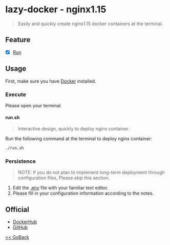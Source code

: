 # lazy-docker - nginx1.15

> Easily and quickly create nginx1.15 docker containers at the terminal.

## Feature

- [x] [Run](#runsh)

## Usage

First, make sure you have [Docker](https://docs.docker.com/) installed.

### Execute

Please open your terminal.

#### **run.sh**

> Interactive design, quickly to deploy nginx container.

Run the following command at the terminal to deploy nginx container: 
```bash
./run.sh
```

### Persistence

> NOTE: If you do not plan to implement long-term deployment through configuration files,
Please _skip_ this section.

1. Edit the [.env](https://github.com/WindomZ/lazy-docker/blob/master/nginx/1.15/.env) file with your familiar text editor.
1. Please fill in your configuration information according to the notes.

## Official

- [DockerHub](https://hub.docker.com/_/nginx/)
- [GitHub](https://github.com/nginxinc/docker-nginx/tree/master/mainline/stretch)

[<< GoBack](https://github.com/WindomZ/lazy-docker#readme)
